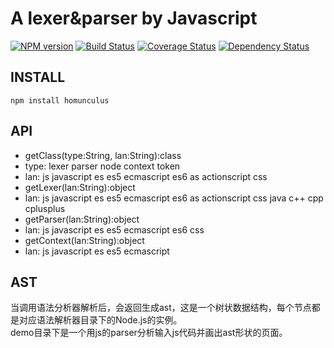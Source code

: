 # A lexer&parser by Javascript

[![NPM version](https://badge.fury.io/js/homunculus.png)](https://npmjs.org/package/homunculus)
[![Build Status](https://travis-ci.org/army8735/homunculus.svg?branch=master)](https://travis-ci.org/army8735/homunculus)
[![Coverage Status](https://coveralls.io/repos/army8735/homunculus/badge.png)](https://coveralls.io/r/army8735/homunculus)
[![Dependency Status](https://david-dm.org/army8735/homunculus.png)](https://david-dm.org/army8735/homunculus)

## INSTALL
```
npm install homunculus
```

## API
* getClass(type:String, lan:String):class
 * type: lexer parser node context token
 * lan: js javascript es es5 ecmascript es6 as actionscript css
* getLexer(lan:String):object
 * lan: js javascript es es5 ecmascript es6 as actionscript css java c++ cpp cplusplus
* getParser(lan:String):object
 * lan: js javascript es es5 ecmascript es6 css
* getContext(lan:String):object
 * lan: js javascript es es5 ecmascript

## AST
当调用语法分析器解析后，会返回生成ast，这是一个树状数据结构，每个节点都是对应语法解析器目录下的Node.js的实例。<br/>
demo目录下是一个用js的parser分析输入js代码并画出ast形状的页面。